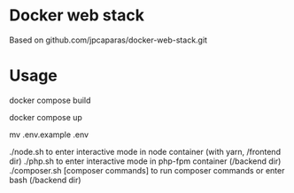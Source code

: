 # Docker web stack

Based on github.com/jpcaparas/docker-web-stack.git

# Usage

docker compose build

docker compose up

mv .env.example .env

./node.sh to enter interactive mode in node container (with yarn, /frontend dir)
./php.sh to enter interactive mode in php-fpm container (/backend dir)
./composer.sh [composer commands] to run composer commands or enter bash (/backend dir)
